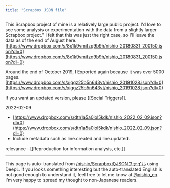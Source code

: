 ```yaml
---
title: "Scrapbox JSON file"
---
```


This Scrapbox project of mine is a relatively large public project.
I'd love to see some analysis or experimentation with the data from a slightly larger Scrapbox project."
I felt that this was just the right case, so I'll leave the data as of the end of August here.
[https://www.dropbox.com/s/8x1k9vmifzq9b9h/nishio_20180831_200150.json?dl=0](https://www.dropbox.com/s/8x1k9vmifzq9b9h/nishio_20180831_200150.json?dl=0)

Around the end of October 2019, I Exported again because it was over 5000 pages.
[https://www.dropbox.com/s/xiggz25b5n643vt/nishio_20191028.json?dl=0](https://www.dropbox.com/s/xiggz25b5n643vt/nishio_20191028.json?dl=0)

If you want an updated version, please [[Social Triggers]].

2022-02-09
- [https://www.dropbox.com/s/dtn1a5a0iol5kdk/nishio_2022_02_09.json?dl=0](https://www.dropbox.com/s/dtn1a5a0iol5kdk/nishio_2022_02_09.json?dl=0)
- Include metadata such as line.created and line.updated.

relevance
    - [[Reproduction for information analysis, etc.]]

---
This page is auto-translated from [/nishio/ScrapboxのJSONファイル](https://scrapbox.io/nishio/ScrapboxのJSONファイル) using DeepL. If you looks something interesting but the auto-translated English is not good enough to understand it, feel free to let me know at [@nishio_en](https://twitter.com/nishio_en). I'm very happy to spread my thought to non-Japanese readers.